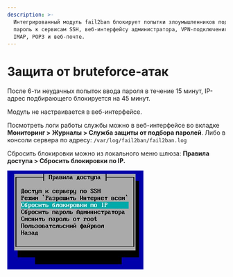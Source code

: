 ```yaml
---
description: >-
  Интегрированный модуль fail2ban блокирует попытки злоумышленников подобрать
  пароль к сервисам SSH, веб-интерфейсу администратора, VPN-подключениям, SMTP,
  IMAP, POP3 и веб-почте.
---
```


# Защита от bruteforce-атак

После 6-ти неудачных попыток ввода пароля в течение 15 минут, IP-адрес подбирающего блокируется на 45 минут.

Модуль не настраивается в веб-интерфейсе.

Посмотреть логи работы службы можно в веб-интерфейсе во вкладке **Мониторинг &gt; Журналы &gt; Служба защиты от подбора паролей**. Либо в консоли сервера по адресу: `/var/log/fail2ban/fail2ban.log`

Сбросить блокировки можно из локального меню шлюза: **Правила доступа &gt; Сбросить блокировки по IP.**

![](../../_images/11239446.jpg)

